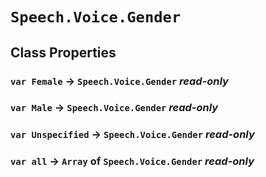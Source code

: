 # `Speech.Voice.Gender`

## Class Properties

### `var Female` → `Speech.Voice.Gender` _read-only_

### `var Male` → `Speech.Voice.Gender` _read-only_

### `var Unspecified` → `Speech.Voice.Gender` _read-only_

### `var all` → `Array` of `Speech.Voice.Gender` _read-only_
